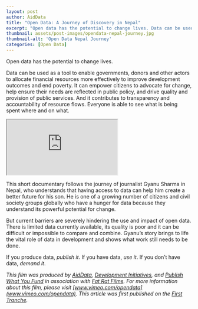 ```yaml
---
layout: post
author: AidData
title: "Open Data: A Journey of Discovery in Nepal"
excerpt: "Open data has the potential to change lives. Data can be used as a tool to enable governments, donors and other actors to allocate financial resources more effectively to improve development outcomes and end poverty..."
thumbnail: assets/post-images/opendata-nepal-journey.jpg
thumbnail-alt: 'Open Data Nepal Journey'
categories: [Open Data]
---
```


Open data has the potential to change lives.

Data can be used as a tool to enable governments, donors and other actors to allocate financial resources more effectively to improve development outcomes and end poverty. It can empower citizens to advocate for change, help ensure their needs are reflected in public policy, and drive quality and provision of public services. And it contributes to transparency and accountability of resource flows. Everyone is able to see what is being spent where and on what.

<div class="media-resizable-wrapper">
  <iframe class="media-resizable-element" src="https://player.vimeo.com/video/129117891"></iframe>
</div>

This short documentary follows the journey of journalist Gyanu Sharma in Nepal, who understands that having access to data can help him create a better future for his son. He is one of a growing number of citizens and civil society groups globally who have a hunger for data because they understand its powerful potential for change.

But current barriers are severely hindering the use and impact of open data. There is limited data currently available, its quality is poor and it can be difficult or impossible to compare and combine. Gyanu’s story brings to life the vital role of data in development and shows what work still needs to be done.

If you produce data, *publish it*. If you have data, *use it*. If you don’t have data, *demand it*.

*This film was produced by [AidData](www.aiddata.org), [Development Initiatives](www.devinit.org), and [Publish What You Fund](http://www.publishwhatyoufund.org/) in association with [Fat Rat Films](http://www.fatratfilms.co.uk/). For more information about this film, please visit [www.vimeo.com/opendata](www.vimeo.com/opendata). This article was first published on the [First Tranche](http://aiddata.org/blog/open-data-a-journey-of-discovery-in-nepal).*
